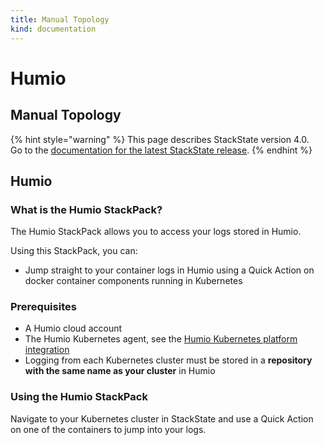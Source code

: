 ```yaml
---
title: Manual Topology
kind: documentation
---
```


# Humio

## Manual Topology

{% hint style="warning" %}
This page describes StackState version 4.0.  
Go to the [documentation for the latest StackState release](https://docs.stackstate.com/).
{% endhint %}

## Humio

### What is the Humio StackPack?

The Humio StackPack allows you to access your logs stored in Humio.

Using this StackPack, you can:

* Jump straight to your container logs in Humio using a Quick Action on docker container components running in Kubernetes

### Prerequisites

* A Humio cloud account
* The Humio Kubernetes agent, see the [Humio Kubernetes platform integration](https://docs.humio.com/integrations/platforms/kubernetes/)
* Logging from each Kubernetes cluster must be stored in a **repository with the same name as your cluster** in Humio

### Using the Humio StackPack

Navigate to your Kubernetes cluster in StackState and use a Quick Action on one of the containers to jump into your logs.


